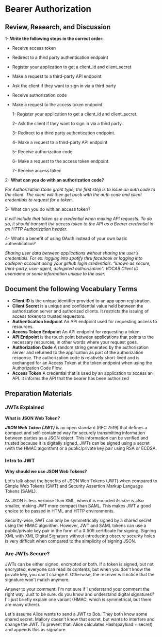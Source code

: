 # Bearer Authorization

## Review, Research, and Discussion

1- **Write the following steps in the correct order:**

- Receive access token
- Redirect to a third party authentication endpoint
- Register your application to get a client_id and client_secret
- Make a request to a third-party API endpoint
- Ask the client if they want to sign in via a third party
- Receive authorization code
- Make a request to the access token endpoint

  1- Register your application to get a client_id and client_secret.

  2- Ask the client if they want to sign in via a third party.

  3- Redirect to a third party authentication endpoint.

  4- Make a request to a third-party API endpoint

  5- Receive authorization code.

  6- Make a request to the access token endpoint.

  7- Receive access token

2- **What can you do with an authorization code?**

*For Authorization Code grant type, the first step is to issue an auth code to the client. The client will then get back with the auth code and client credentials to request for a token.*

3- What can you do with an access token?

*It will include that token as a credential when making API requests. To do so, it should transmit the access token to the API as a Bearer credential in an HTTP Authorization header.*

4- What’s a benefit of using OAuth instead of your own basic authentication?

  *Sharing user data between applications without sharing the user’s credentials. For ex: logging into spotify thru facebook or logging into codepen account using your github login credentials. “known as secure, third-party, user-agent, delegated authorization”. VOCAB Client ID username or some information unique to the user.*

## Document the following Vocabulary Terms

- **Client ID** is the unique identifier provided to an app upon registration.
- **Client Secret** is a unique and confidential value held between the authorization server and authorized clients. It restricts the issuing of access tokens to trusted requestors.
- **Authentication Endpoint** An API endpoint used for requesting access to resources.
- **Access Token Endpoint** An API endpoint for requesting a token.
- **API Endpoint** is the touch point between applications that points to the necessary resources; in other words where your request goes.
- **Authorization Code** A random string generated by the authorization server and returned to the application as part of the authorization response. The authorization code is relatively short-lived and is exchanged for an Access Token at the token endpoint when using the Authorization Code Flow.
- **Access Token** A credential that is used by an application to access an API. It informs the API that the bearer has been authorized

## Preparation Materials

### **JWTs Explained**

**What is JSON Web Token?**

***JSON Web Token (JWT)*** is an open standard (RFC 7519) that defines a compact and self-contained way for securely transmitting information between parties as a JSON object. This information can be verified and trusted because it is digitally signed. JWTs can be signed using a secret (with the HMAC algorithm) or a public/private key pair using RSA or ECDSA.

### **Intro to JWT**

**Why should we use JSON Web Tokens?**

Let's talk about the benefits of JSON Web Tokens (JWT) when compared to Simple Web Tokens (SWT) and Security Assertion Markup Language Tokens (SAML).

As JSON is less verbose than XML, when it is encoded its size is also smaller, making JWT more compact than SAML. This makes JWT a good choice to be passed in HTML and HTTP environments.

Security-wise, SWT can only be symmetrically signed by a shared secret using the HMAC algorithm. However, JWT and SAML tokens can use a public/private key pair in the form of a X.509 certificate for signing. Signing XML with XML Digital Signature without introducing obscure security holes is very difficult when compared to the simplicity of signing JSON.

### **Are JWTs Secure?**

JWTs can be either signed, encrypted or both. If a token is signed, but not encrypted, everyone can read its contents, but when you don't know the private key, you can't change it. Otherwise, the receiver will notice that the signature won't match anymore.

Answer to your comment: I'm not sure if I understand your comment the right way. Just to be sure: do you know and understand digital signatures? I'll just briefly explain one variant (HMAC, which is symmetrical, but there are many others).

Let's assume Alice wants to send a JWT to Bob. They both know some shared secret. Mallory doesn't know that secret, but wants to interfere and change the JWT. To prevent that, Alice calculates Hash(payload + secret) and appends this as signature.